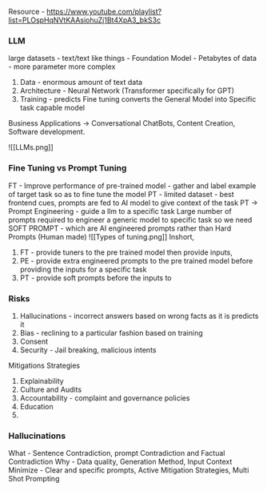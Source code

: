 Resource - https://www.youtube.com/playlist?list=PLOspHqNVtKAAsiohuZj1Bt4XpA3_bkS3c


### LLM 
large datasets - text/text like things - Foundation Model - Petabytes of data - more parameter more complex 
1. Data - enormous amount of text data
2. Architecture - Neural Network (Transformer specifically for GPT)
3. Training - predicts 
Fine tuning converts the General Model into Specific task capable model

Business Applications -> Conversational ChatBots, Content Creation, Software development.

![[LLMs.png]]

### Fine Tuning vs Prompt Tuning
FT - Improve performance of pre-trained model - gather and label example of target task so as to fine tune the model
PT - limited dataset - best frontend cues, prompts are fed to AI model to give context of the task
PT -> Prompt Engineering - guide a llm to a specific task
Large number of prompts required to engineer a generic model to specific task so we need SOFT PROMPT - which are AI engineered prompts rather than Hard Prompts (Human made)
![[Types of tuning.png]]
Inshort, 
1. FT - provide tuners to the pre trained model then provide inputs, 
2. PE - provide extra engineered prompts to the pre trained model before providing the inputs for a specific task
3. PT - provide soft prompts before the inputs to 

### Risks
1. Hallucinations - incorrect answers based on wrong facts as it is predicts it
2. Bias - reclining to a particular fashion based on training
3. Consent
4. Security - Jail breaking, malicious intents

Mitigations Strategies
1. Explainability
2. Culture and Audits
3. Accountability - complaint and governance policies
4. Education 
5. 

### Hallucinations
What - Sentence Contradiction, prompt Contradiction and Factual Contradiction
Why - Data quality, Generation Method, Input Context
Minimize - Clear and specific prompts, Active Mitigation Strategies, Multi Shot Prompting